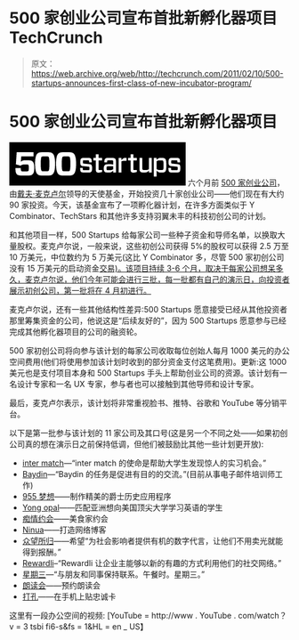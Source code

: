 # 500 家创业公司宣布首批新孵化器项目 TechCrunch

> 原文：<https://web.archive.org/web/http://techcrunch.com/2011/02/10/500-startups-announces-first-class-of-new-incubator-program/>

# 500 家创业公司宣布首批新孵化器项目

[![](img/2b7c08c422db1bd044419c35c58f122a.png)](https://web.archive.org/web/20230202234723/http://www.500startups.com/) 六个月前 [500 家创业公司](https://web.archive.org/web/20230202234723/http://500startups.com/)，由[戴夫·麦克卢尔](https://web.archive.org/web/20230202234723/http://www.crunchbase.com/person/dave-mcclure)领导的天使基金，开始投资几十家创业公司——他们现在有大约 90 家投资。今天，该基金宣布了一项孵化器计划，在许多方面类似于 Y Combinator、TechStars 和其他许多支持羽翼未丰的科技初创公司的计划。

和其他项目一样，500 Startups 给每家公司一些种子资金和导师名单，以换取大量股权。麦克卢尔说，一般来说，这些初创公司获得 5%的股权可以获得 2.5 万至 10 万美元，中位数约为 5 万美元(这比 Y Combinator 多，尽管 500 家初创公司没有 15 万美元的启动资金[交易)。该项目持续 3-6 个月，取决于每家公司想呆多久，麦克卢尔说，他们今年可能会进行三批，每一批都有自己的演示日，向投资者展示初创公司，第一批将在 4 月初进行。](https://web.archive.org/web/20230202234723/https://techcrunch.com/2011/01/28/yuri-milner-sv-angel-offer-every-new-y-combinator-startup-150k/)

麦克卢尔说，还有一些其他结构性差异:500 Startups 愿意接受已经从其他投资者那里筹集资金的公司，他说这是“后续友好的”，因为 500 Startups 愿意参与已经完成其他孵化器项目的公司的融资轮。

500 家初创公司将向参与该计划的每家公司收取每位创始人每月 1000 美元的办公空间费用(他们将使用参加该计划时收到的部分资金支付这笔费用)。更新:这 1000 美元也是支付项目本身和 500 Startups 手头上帮助创业公司的资源。该计划有一名设计专家和一名 UX 专家，参与者也可以接触到其他导师和设计专家。

最后，麦克卢尔表示，该计划将非常重视脸书、推特、谷歌和 YouTube 等分销平台。

以下是第一批参与该计划的 11 家公司及其口号(这是另一个不同之处——如果初创公司真的想在演示日之前保持低调，但他们被鼓励比其他一些计划更开放):

*   [inter match](https://web.archive.org/web/20230202234723/http://www.internmatch.com/)—“inter match 的使命是帮助大学生发现惊人的实习机会。”
*   [Baydin](https://web.archive.org/web/20230202234723/http://www.baydin.com/)—“Baydin 的任务是促进有目的的交流。”(目前从事电子邮件培训师工作)
*   [955 梦想](https://web.archive.org/web/20230202234723/http://www.955dreams.com/)——制作精美的爵士历史应用程序
*   [Yong opal](https://web.archive.org/web/20230202234723/http://www.yongopal.com/)——匹配亚洲想向美国顶尖大学学习英语的学生
*   [痴情约会](https://web.archive.org/web/20230202234723/http://www.spoondate.com/)——美食家约会
*   [Ninua](https://web.archive.org/web/20230202234723/http://www.ninua.com/)——打造网络博客
*   [众望所归](https://web.archive.org/web/20230202234723/http://www.crowdrally.com/)——希望“为社会影响者提供有机的数字代言，让他们不用卖光就能得到报酬。”
*   [Rewardli](https://web.archive.org/web/20230202234723/http://www.rewardli.com/)–“Rewardli 让企业主能够以新的有趣的方式利用他们的社交网络。”
*   [星期三](https://web.archive.org/web/20230202234723/http://www.wednesdays.com/)—“与朋友和同事保持联系。午餐时。星期三。”
*   [朗读会](https://web.archive.org/web/20230202234723/http://www.speakergram.com/)——预约朗读会
*   [打孔](https://web.archive.org/web/20230202234723/http://www.getpunchd.com/)——在手机上贴忠诚卡

这里有一段办公空间的视频:
[YouTube = http://www . YouTube . com/watch？v = 3 tsbi fi6-s&fs = 1&HL = en _ US】